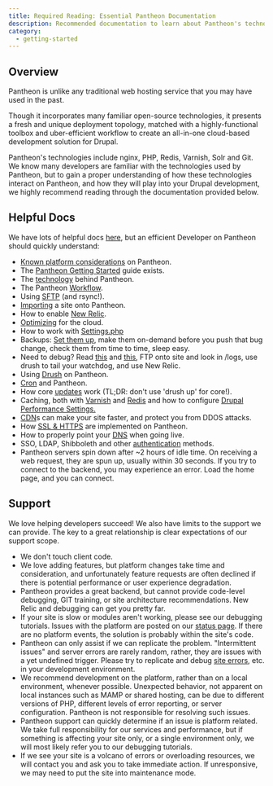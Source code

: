 ```yaml
---
title: Required Reading: Essential Pantheon Documentation
description: Recommended documentation to learn about Pantheon's technologies.
category:
  - getting-started
---
```


## Overview

Pantheon is unlike any traditional web hosting service that you may have used in the past.

Though it incorporates many familiar open-source technologies, it presents a fresh and unique deployment topology, matched with a highly-functional toolbox and uber-efficient workflow to create an all-in-one cloud-based development solution for Drupal.  


Pantheon's technologies include nginx, PHP, Redis, Varnish, Solr and Git. We know many developers are familiar with the technologies used by Pantheon, but to gain a proper understanding of how these technologies interact on Pantheon, and how they will play into your Drupal development, we highly recommend reading through the documentation provided below.

## Helpful Docs

We have lots of helpful docs [here](http://helpdesk.getpantheon.com/), but an efficient Developer on Pantheon should quickly understand:

- [Known platform considerations](/docs/articles/drupal/known-limitations/) on Pantheon.
- The [Pantheon Getting Started](/docs/articles/getting-started) guide exists.
- The [technology](/docs/articles/architecture/all-about-application-containers/) behind Pantheon.
- The Pantheon [Workflow](/docs/articles/sites/code/using-the-pantheon-workflow/).
- Using [SFTP](/docs/articles/local/rsync-and-sftp#rsync-and-sftp) (and rsync!).
- [Importing](/docs/articles/drupal/importing-an-existing-drupal-site-to-pantheon/) a site onto Pantheon.
- How to enable [New Relic](/docs/articles/sites/newrelic/new-relic-performance-analysis).
- [Optimizing](/docs/articles/optimizing) for the cloud.
- How to work with [Settings.php](/docs/articles/drupal/configuring-settings-php#working-with-settings-php)
- Backups: [Set them up](/docs/articles/sites/backups/backup-creation#creating-a-backup), make them on-demand before you push that bug change, check them from time to time, sleep easy.
- Need to debug? Read [this](/docs/articles/drupal/php-errors-and-exceptions/) and [this](/docs/articles/sites/errors-and-server-responses/), FTP onto site and look in /logs, use drush to tail your watchdog, and use New Relic.
- Using [Drush](/docs/articles/local/drush-command-line-utility#using-drush-on-pantheon) on Pantheon.
- [Cron](/docs/articles/sites/code/cron/) and Pantheon.
- How core [updates](/docs/articles/sites/code/applying-upstream-updates) work (TL;DR: don't use 'drush up' for core!).
- Caching, both with [Varnish](/docs/articles/architecture/edge/varnish) and [Redis](/docs/articles/sites/redis-as-a-caching-backend#understanding-redis-cache
) and how to configure [Drupal Performance Settings.](/docs/articles/drupal/drupal-s-performance-and-caching-settings)
- [CDN](/docs/articles/drupal/content-delivery-network-cdn-for-file-distribution/)s can make your site faster, and protect you from DDOS attacks.
- How [SSL & HTTPS](/docs/articles/sites/domains/adding-a-ssl-certificate-for-secure-https-communication#getting-an-ssl-cert) are implemented on Pantheon.
- How to properly point your [DNS](/docs/articles/going-live/) when going live.
- SSO, LDAP, Shibboleth and other [authentication](/docs/articles/sites/code/sso-and-identity-federation/) methods.
- Pantheon servers spin down after ~2 hours of idle time. On receiving a web request, they are spun up, usually within 30 seconds. If you try to connect to the backend, you may experience an error. Load the home page, and you can connect.

## Support

We love helping developers succeed! We also have limits to the support we can provide. The key to a great relationship is clear expectations of our support scope.  

- We don't touch client code.
- We love adding features, but platform changes take time and consideration, and unfortunately feature requests are often declined if there is potential performance or user experience degradation.
- Pantheon provides a great backend, but cannot provide code-level debugging, GIT training, or site architecture recommendations. New Relic and debugging can get you pretty far.
- If your site is slow or modules aren't working, please see our debugging tutorials. Issues with the platform are posted on our [status page](http://status.getpantheon.com). If there are no platform events, the solution is probably within the site's code.
- Pantheon can only assist if we can replicate the problem. "Intermittent issues" and server errors are rarely random, rather, they are issues with a yet undefined trigger. Please try to replicate and debug [site errors](/docs/articles/sites/errors-and-server-responses/), etc. in your development environment.
- We recommend development on the platform, rather than on a local environment, whenever possible. Unexpected behavior, not apparent on local instances such as MAMP or shared hosting, can be due to different versions of PHP, different levels of error reporting, or server configuration. Pantheon is not responsible for resolving such issues.
- Pantheon support can quickly determine if an issue is platform related. We take full responsibility for our services and performance, but if something is affecting your site only, or a single environment only, we will most likely refer you to our debugging tutorials.
- If we see your site is a volcano of errors or overloading resources, we will contact you and ask you to take immediate action. If unresponsive, we may need to put the site into maintenance mode.

